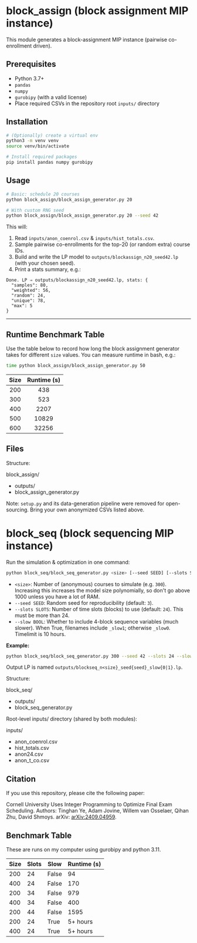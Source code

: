 # block_assign (block assignment MIP instance)

This module generates a block-assignment MIP instance (pairwise co-enrollment driven).

## Prerequisites

* Python 3.7+
* `pandas`
* `numpy`
* `gurobipy` (with a valid license)
* Place required CSVs in the repository root `inputs/` directory

## Installation

```bash
# (Optionally) create a virtual env
python3 -m venv venv
source venv/bin/activate

# Install required packages
pip install pandas numpy gurobipy
```

## Usage

```bash
# Basic: schedule 20 courses
python block_assign/block_assign_generator.py 20

# With custom RNG seed
python block_assign/block_assign_generator.py 20 --seed 42
```

This will:

1. Read `inputs/anon_coenrol.csv` & `inputs/hist_totals.csv`.
2. Sample pairwise co-enrollments for the top-20 (or random extra) course IDs.
3. Build and write the LP model to `outputs/blockassign_n20_seed42.lp` (with your chosen seed).
4. Print a stats summary, e.g.:

```
Done. LP ⇒ outputs/blockassign_n20_seed42.lp, stats: {
  "samples": 80,
  "weighted": 56,
  "random": 24,
  "unique": 78,
  "max": 5
}
```

---

## Runtime Benchmark Table

Use the table below to record how long the block assignment generator takes for different `size` values. You can measure runtime in bash, e.g.:

```bash
time python block_assign/block_assign_generator.py 50
```

| Size  | Runtime (s) | 
| :--:  | :---------: | 
|  200  |    438      |     
|  300  |    523      |  
|  400  |    2207         |  
|  500  |    10829       |   
|  600  |    32256         |   




## Files

Structure:

block_assign/
- outputs/
- block_assign_generator.py

Note: `setup.py` and its data-generation pipeline were removed for open-sourcing. Bring your own anonymized CSVs listed above.

# block_seq (block sequencing MIP instance)

Run the simulation & optimization in one command:

```bash
python block_seq/block_seq_generator.py <size> [--seed SEED] [--slots SLOTS] [--slow BOOL]
```

* `<size>`: Number of (anonymous) courses to simulate (e.g. `300`). Increasing this increases the model size polynomially, so don't go above 1000 unless you have a lot of RAM.
* `--seed SEED`: Random seed for reproducibility (default: `3`).
* `--slots SLOTS`: Number of time slots (blocks) to use (default: `24`). This must be more than 24.
* `--slow BOOL`: Whether to include 4-block sequence variables (much slower). When True, filenames include `_slow1`; otherwise `_slow0`. Timelimit is 10 hours.

**Example:**

```bash
python block_seq/block_seq_generator.py 300 --seed 42 --slots 24 --slow True
```

Output LP is named `outputs/blockseq_n<size}_seed{seed}_slow{0|1}.lp`.

Structure:

block_seq/
- outputs/
- block_seq_generator.py

Root-level inputs/ directory (shared by both modules):

inputs/
- anon_coenrol.csv
- hist_totals.csv
- anon24.csv
- anon_t_co.csv

## Citation
If you use this repository, please cite the following paper:

Cornell University Uses Integer Programming to Optimize Final Exam Scheduling. Authors: Tinghan Ye, Adam Jovine, Willem van Osselaer, Qihan Zhu, David Shmoys. arXiv: [arXiv:2409.04959](https://arxiv.org/abs/2409.04959).

## Benchmark Table
These are runs on my computer using gurobipy and python 3.11. 

| Size | Slots | Slow |   Runtime (s)  |
| ---- | ----- | ----------- |----|
| 200  | 24    | False       |  94  |
| 400  | 24    | False       |  170 |
| 200  | 34    | False       |  979 |
| 400  | 34    | False       |  400 |
| 200  | 44    | False       |  1595   |
| 200  | 24    | True        |  5+ hours    |
| 400  | 24    | True        |  5+ hours    |



